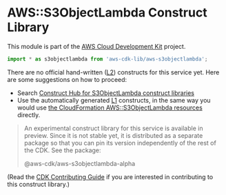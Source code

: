 # AWS::S3ObjectLambda Construct Library


This module is part of the [AWS Cloud Development Kit](https://github.com/aws/aws-cdk) project.

```ts nofixture
import * as s3objectlambda from 'aws-cdk-lib/aws-s3objectlambda';
```

<!--BEGIN CFNONLY DISCLAIMER-->

There are no official hand-written ([L2](https://docs.aws.amazon.com/cdk/latest/guide/constructs.html#constructs_lib)) constructs for this service yet. Here are some suggestions on how to proceed:

- Search [Construct Hub for S3ObjectLambda construct libraries](https://constructs.dev/search?q=s3objectlambda)
- Use the automatically generated [L1](https://docs.aws.amazon.com/cdk/latest/guide/constructs.html#constructs_l1_using) constructs, in the same way you would use [the CloudFormation AWS::S3ObjectLambda resources](https://docs.aws.amazon.com/AWSCloudFormation/latest/UserGuide/AWS_S3ObjectLambda.html) directly.


> An experimental construct library for this service is available in preview. Since it is not stable yet, it is distributed
> as a separate package so that you can pin its version independently of the rest of the CDK. See the package:
>
> <span class="package-reference">@aws-cdk/aws-s3objectlambda-alpha</span>

(Read the [CDK Contributing Guide](https://github.com/aws/aws-cdk/blob/master/CONTRIBUTING.md) if you are interested in contributing to this construct library.)

<!--END CFNONLY DISCLAIMER-->
